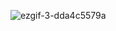 ![ezgif-3-dda4c5579a](https://user-images.githubusercontent.com/73424678/169690717-b46ffffd-a738-4e2f-a108-1425624dbf2b.gif)
